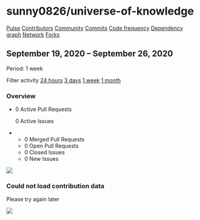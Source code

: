 # sunny0826/universe-of-knowledge

 [Pulse](sunny0826-universe-of-knowledge-6.md) [Contributors](https://github.com/sunny0826/universe-of-knowledge/graphs/contributors) [Community](https://github.com/sunny0826/universe-of-knowledge/community) [Commits](https://github.com/sunny0826/universe-of-knowledge/graphs/commit-activity) [Code frequency](https://github.com/sunny0826/universe-of-knowledge/graphs/code-frequency) [Dependency graph](https://github.com/sunny0826/universe-of-knowledge/network/dependencies) [Network](https://github.com/sunny0826/universe-of-knowledge/network) [Forks](network/sunny0826-universe-of-knowledge.md)

##  September 19, 2020 – September 26, 2020

 Period: 1 week

Filter activity [24 hours](https://github.com/sunny0826/universe-of-knowledge/pulse/daily) [3 days](https://github.com/sunny0826/universe-of-knowledge/pulse/halfweekly) [1 week](sunny0826-universe-of-knowledge-6.md) [1 month](https://github.com/sunny0826/universe-of-knowledge/pulse/monthly)

### Overview

* 0 Active Pull Requests

  0 Active Issues

* *  0 Merged Pull Requests
  *  0 Open Pull Requests
  *  0 Closed Issues
  *  0 New Issues

![](https://github.githubassets.com/images/spinners/octocat-spinner-128.gif)

### Could not load contribution data

Please try again later

![](https://github.githubassets.com/images/spinners/octocat-spinner-128.gif)

